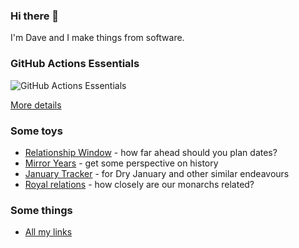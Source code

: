 ### Hi there 👋

I'm Dave and I make things from software.

### GitHub Actions Essentials

![GitHub Actions Essentials](https://actions.davecross.co.uk/img/book-cover-sm.png "GitHub Actions Essentials")

[More details](https://actions.davecross.co.uk/)

### Some toys

* [Relationship Window](https://davorg.dev/relwindow) - how far ahead should you plan dates?
* [Mirror Years](https://davorg.dev/mirroryear) - get some perspective on history
* [January Tracker](https://davorg.dev/january) - for Dry January and other similar endeavours
* [Royal relations](https://davorg.dev/royal_rels) - how closely are our monarchs related?

### Some things

* [All my links](https://links.davecross.co.uk/)
